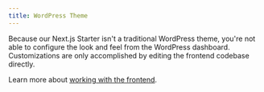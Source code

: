 ```yaml
---
title: WordPress Theme
---
```


Because our Next.js Starter isn't a traditional WordPress theme, you're not able to configure the look and feel from the WordPress dashboard. Customizations are only accomplished by editing the frontend codebase directly.

Learn more about [working with the frontend](/docs/docs/frontend/index).
